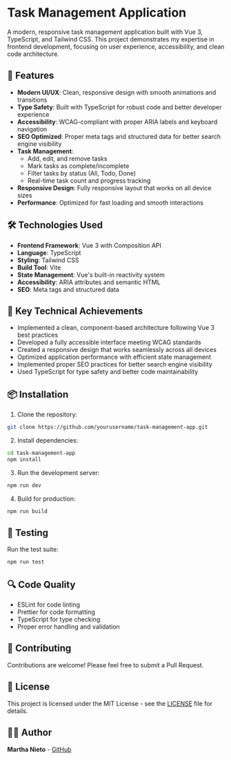 # Task Management Application

A modern, responsive task management application built with Vue 3, TypeScript, and Tailwind CSS. This project demonstrates my expertise in frontend development, focusing on user experience, accessibility, and clean code architecture.

## 🚀 Features

- **Modern UI/UX**: Clean, responsive design with smooth animations and transitions
- **Type Safety**: Built with TypeScript for robust code and better developer experience
- **Accessibility**: WCAG-compliant with proper ARIA labels and keyboard navigation
- **SEO Optimized**: Proper meta tags and structured data for better search engine visibility
- **Task Management**:
  - Add, edit, and remove tasks
  - Mark tasks as complete/incomplete
  - Filter tasks by status (All, Todo, Done)
  - Real-time task count and progress tracking
- **Responsive Design**: Fully responsive layout that works on all device sizes
- **Performance**: Optimized for fast loading and smooth interactions

## 🛠️ Technologies Used

- **Frontend Framework**: Vue 3 with Composition API
- **Language**: TypeScript
- **Styling**: Tailwind CSS
- **Build Tool**: Vite
- **State Management**: Vue's built-in reactivity system
- **Accessibility**: ARIA attributes and semantic HTML
- **SEO**: Meta tags and structured data

## 🎯 Key Technical Achievements

- Implemented a clean, component-based architecture following Vue 3 best practices
- Developed a fully accessible interface meeting WCAG standards
- Created a responsive design that works seamlessly across all devices
- Optimized application performance with efficient state management
- Implemented proper SEO practices for better search engine visibility
- Used TypeScript for type safety and better code maintainability

## 📦 Installation

1. Clone the repository:
```bash
git clone https://github.com/yourusername/task-management-app.git
```

2. Install dependencies:
```bash
cd task-management-app
npm install
```

3. Run the development server:
```bash
npm run dev
```

4. Build for production:
```bash
npm run build
```

## 🧪 Testing

Run the test suite:
```bash
npm run test
```

## 🔍 Code Quality

- ESLint for code linting
- Prettier for code formatting
- TypeScript for type checking
- Proper error handling and validation

## 🤝 Contributing

Contributions are welcome! Please feel free to submit a Pull Request.

## 📄 License

This project is licensed under the MIT License - see the [LICENSE](LICENSE) file for details.

## 👩‍💻 Author

**Martha Nieto** - [GitHub](https://github.com/mmmarrtha)
